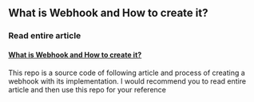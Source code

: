 ## What is Webhook and How to create it?

### Read entire article 
#### [What is Webhook and How to create it?](https://piyush-dubey.medium.com/what-is-a-webhook-and-how-do-you-create-it-1531a05513b3)

This repo is a source code of following article and process of creating a webhook with its implementation. I would recommend you to read entire article and then use this repo for your reference